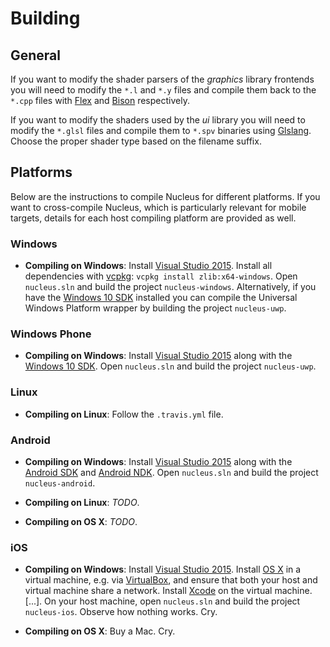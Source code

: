 Building
========

## General

If you want to modify the shader parsers of the *graphics* library frontends you will need to modify the `*.l` and `*.y` files and compile them back to the `*.cpp` files with [Flex](http://flex.sourceforge.net/) and [Bison](https://www.gnu.org/software/bison/) respectively.

If you want to modify the shaders used by the *ui* library you will need to modify the `*.glsl` files and compile them to `*.spv` binaries using [Glslang](https://www.khronos.org/opengles/sdk/tools/Reference-Compiler/). Choose the proper shader type based on the filename suffix.


## Platforms

Below are the instructions to compile Nucleus for different platforms. If you want to cross-compile Nucleus, which is particularly relevant for mobile targets, details for each host compiling platform are provided as well.

### Windows

* __Compiling on Windows__: Install [Visual Studio 2015](http://www.visualstudio.com/). Install all dependencies with [vcpkg](https://github.com/Microsoft/vcpkg): `vcpkg install zlib:x64-windows`. Open `nucleus.sln` and build the project `nucleus-windows`. Alternatively, if you have the [Windows 10 SDK](https://dev.windows.com/en-us/downloads/windows-10-sdk) installed you can compile the Universal Windows Platform wrapper by building the project `nucleus-uwp`.

### Windows Phone

* __Compiling on Windows__: Install [Visual Studio 2015](http://www.visualstudio.com/) along with the [Windows 10 SDK](https://dev.windows.com/en-us/downloads/windows-10-sdk). Open `nucleus.sln` and build the project `nucleus-uwp`.

### Linux

* __Compiling on Linux__: Follow the `.travis.yml` file.

### Android

* __Compiling on Windows__: Install [Visual Studio 2015](http://www.visualstudio.com/) along with the [Android SDK](http://developer.android.com/sdk/index.html) and [Android NDK](https://developer.android.com/tools/sdk/ndk/index.html#download). Open `nucleus.sln` and build the project `nucleus-android`.

* __Compiling on Linux__: *TODO*.

* __Compiling on OS X__: *TODO*.

### iOS

* __Compiling on Windows__: Install [Visual Studio 2015](http://www.visualstudio.com/). Install [OS X](http://www.apple.com/osx/) in a virtual machine, e.g. via [VirtualBox](https://www.virtualbox.org/), and ensure that both your host and virtual machine share a network. Install [Xcode](https://developer.apple.com/xcode/) on the virtual machine. [...]. On your host machine, open `nucleus.sln` and build the project `nucleus-ios`. Observe how nothing works. Cry.

* __Compiling on OS X__: Buy a Mac. Cry.
